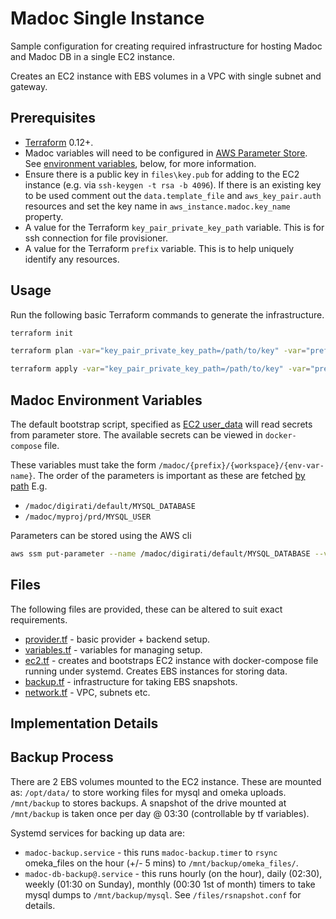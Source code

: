 # Madoc Single Instance

Sample configuration for creating required infrastructure for hosting Madoc and Madoc DB in a single EC2 instance.

Creates an EC2 instance with EBS volumes in a VPC with single subnet and gateway.

## Prerequisites

* [Terraform](https://www.terraform.io) 0.12+.
* Madoc variables will need to be configured in [AWS Parameter Store](https://docs.aws.amazon.com/systems-manager/latest/userguide/systems-manager-parameter-store.html). See [environment variables](#Madoc-Environment-Variables), below, for more information.
* Ensure there is a public key in `files\key.pub` for adding to the EC2 instance (e.g. via `ssh-keygen -t rsa -b 4096`). If there is an existing key to be used comment out the `data.template_file` and `aws_key_pair.auth` resources and set the key name in `aws_instance.madoc.key_name` property.
* A value for the Terraform `key_pair_private_key_path` variable. This is for ssh connection for file provisioner.
* A value for the Terraform `prefix` variable. This is to help uniquely identify any resources.

## Usage

Run the following basic Terraform commands to generate the infrastructure.

```bash
terraform init

terraform plan -var="key_pair_private_key_path=/path/to/key" -var="prefix=myprefix"

terraform apply -var="key_pair_private_key_path=/path/to/key" -var="prefix=myprefix"
```

## Madoc Environment Variables

The default bootstrap script, specified as [EC2 user_data](https://www.terraform.io/docs/providers/aws/r/instance.html#user_data) will read secrets from parameter store. The available secrets can be viewed in `docker-compose` file.

These variables must take the form `/madoc/{prefix}/{workspace}/{env-var-name}`. The order of the parameters is important as these are fetched [by path](https://docs.aws.amazon.com/cli/latest/reference/ssm/get-parameters-by-path.html) E.g.

* `/madoc/digirati/default/MYSQL_DATABASE`
* `/madoc/myproj/prd/MYSQL_USER`

Parameters can be stored using the AWS cli

```bash
aws ssm put-parameter --name /madoc/digirati/default/MYSQL_DATABASE --value my-db-name --type SecureString
```

## Files

The following files are provided, these can be altered to suit exact requirements.

* [provider.tf](provider.tf) - basic provider + backend setup.
* [variables.tf](variables.tf) - variables for managing setup.
* [ec2.tf](ec2.tf) - creates and bootstraps EC2 instance with docker-compose file running under systemd. Creates EBS instances for storing data.
* [backup.tf](backup.tf) - infrastructure for taking EBS snapshots.
* [network.tf](network.tf) - VPC, subnets etc.

## Implementation Details

## Backup Process

There are 2 EBS volumes mounted to the EC2 instance. These are mounted as: `/opt/data/` to store working files for mysql and omeka uploads. `/mnt/backup` to stores backups. A snapshot of the drive mounted at `/mnt/backup` is taken once per day @ 03:30 (controllable by tf variables).

Systemd services for backing up data are:

* `madoc-backup.service` - this runs `madoc-backup.timer` to `rsync` omeka_files on the hour (+/- 5 mins) to `/mnt/backup/omeka_files/`.
* `madoc-db-backup@.service` - this runs hourly (on the hour), daily (02:30), weekly (01:30 on Sunday), monthly (00:30 1st of month) timers to take mysql dumps to `/mnt/backup/mysql`. See `/files/rsnapshot.conf` for details.
